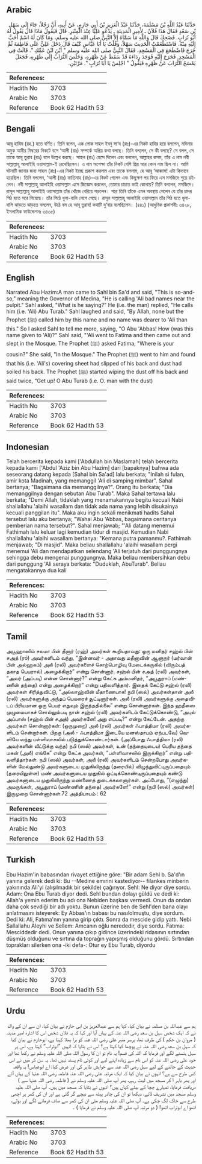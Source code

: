 ## Arabic


<div dir="rtl" lang="ar" style={{fontSize:'larger',backgroundColor:'#f8f9fa',padding:20}}>
حَدَّثَنَا عَبْدُ اللَّهِ بْنُ مَسْلَمَةَ، حَدَّثَنَا عَبْدُ الْعَزِيزِ بْنُ أَبِي حَازِمٍ، عَنْ أَبِيهِ، أَنَّ رَجُلاً، جَاءَ إِلَى سَهْلِ بْنِ سَعْدٍ فَقَالَ هَذَا فُلاَنٌ ـ لأَمِيرِ الْمَدِينَةِ ـ يَدْعُو عَلِيًّا عِنْدَ الْمِنْبَرِ‏.‏ قَالَ فَيَقُولُ مَاذَا قَالَ يَقُولُ لَهُ أَبُو تُرَابٍ‏.‏ فَضَحِكَ قَالَ وَاللَّهِ مَا سَمَّاهُ إِلاَّ النَّبِيُّ صلى الله عليه وسلم، وَمَا كَانَ لَهُ اسْمٌ أَحَبَّ إِلَيْهِ مِنْهُ‏.‏ فَاسْتَطْعَمْتُ الْحَدِيثَ سَهْلاً، وَقُلْتُ يَا أَبَا عَبَّاسٍ كَيْفَ قَالَ دَخَلَ عَلِيٌّ عَلَى فَاطِمَةَ ثُمَّ خَرَجَ فَاضْطَجَعَ فِي الْمَسْجِدِ، فَقَالَ النَّبِيُّ صلى الله عليه وسلم ‏"‏ أَيْنَ ابْنُ عَمِّكِ ‏"‏‏.‏ قَالَتْ فِي الْمَسْجِدِ‏.‏ فَخَرَجَ إِلَيْهِ فَوَجَدَ رِدَاءَهُ قَدْ سَقَطَ عَنْ ظَهْرِهِ، وَخَلَصَ التُّرَابُ إِلَى ظَهْرِهِ، فَجَعَلَ يَمْسَحُ التُّرَابَ عَنْ ظَهْرِهِ فَيَقُولُ ‏"‏ اجْلِسْ يَا أَبَا تُرَابٍ ‏"‏‏.‏ مَرَّتَيْنِ‏.‏
</div>
<div style={{backgroundColor:'#f8f9fa',padding:20, marginBottom: 10}}><table> <thead> <tr> <th>References:</th> <th></th> </tr> </thead> <tbody><tr><td>Hadith No</td><td>3703</td></tr><tr><td>Arabic No</td><td>3703</td></tr><tr><td>Reference</td><td>Book 62 Hadith 53</td></tr></tbody></table></div>

## Bengali


<div dir="ltr" lang="bn" style={{fontSize:'larger',backgroundColor:'#f8f9fa',padding:20}}>
আবূ হাযিম (রহ.) হতে বর্ণিত। তিনি বলেন, এক লোক সাহল ইবনু সা‘দ (রাঃ)-এর নিকট হাযির হয়ে বললেন, মদিনার অমুক আমীর মিম্বরের নিকটে বসে ‘আলী (রাঃ) সম্পর্কে অপ্রিয় কথা বলছে। তিনি বললেন, সে কী বলছে? সে বলল, সে তাকে আবূ তুরাব (রাঃ) বলে উল্লেখ করছে। সাহল (রাঃ) হেসে দিলেন এবং বললেন, আল্লাহর কসম, তাঁর এ নাম নবী সাল্লাল্লাহু আলাইহি ওয়াসাল্লাম-ই রেখেছিলেন। এ নাম অপেক্ষা তাঁর নিকট বেশি প্রিয় আর কোন নাম ছিল না। আমি ঘটনাটি জানার জন্য সাহল (রাঃ)-এর নিকট ইচ্ছে প্রকাশ করলাম এবং তাকে বললাম, হে আবূ ‘আব্বাস! এটা কিভাবে হয়েছিল। তিনি বললেন, ‘আলী (রাঃ) ফাতিমাহ (রাঃ)-এর নিকট গেলেন এবং কিছুক্ষণ পর ফিরে এস মসজিদে শুয়ে রইলেন। নবী সাল্লাল্লাহু আলাইহি ওয়াসাল্লাম এসে জিজ্ঞেস করলেন, তোমার চাচাত ভাই কোথায়? তিনি বললেন, মসজিদে। রাসূল সাল্লাল্লাহু আলাইহি ওয়াসাল্লাম তাঁর খোঁজে বেরিয়ে পড়লেন। পরে তিনি তাঁকে এমন অবস্থায় পেলেন যে তাঁর চাদর পিঠ হতে সরে গিয়েছে। তাঁর পিঠে ধূলা-বালি লেগে গেছে। রাসূল সাল্লাল্লাহু আলাইহি ওয়াসাল্লাম তাঁর পিঠ হতে ধূলা-বালি ঝাড়তে ঝাড়তে বললেন, উঠে বস হে আবূ তুরাব! কথাটি দু‘বার বলেছিলেন। (৪৪১) (আধুনিক প্রকাশনীঃ ৩৪২৮, ইসলামিক ফাউন্ডেশনঃ ৩৪৩৫)
</div>
<div style={{backgroundColor:'#f8f9fa',padding:20, marginBottom: 10}}><table> <thead> <tr> <th>References:</th> <th></th> </tr> </thead> <tbody><tr><td>Hadith No</td><td>3703</td></tr><tr><td>Arabic No</td><td>3703</td></tr><tr><td>Reference</td><td>Book 62 Hadith 53</td></tr></tbody></table></div>

## English


<div dir="ltr" lang="en" style={{fontSize:'larger',backgroundColor:'#f8f9fa',padding:20}}>
Narrated Abu Hazim:A man came to Sahl bin Sa'd and said, "This is so-and-so," meaning the Governor of Medina, "He is calling 'Ali bad names near the pulpit." Sahl asked, "What is he saying?" He (i.e. the man) replied, "He calls him (i.e. 'Ali) Abu Turab." Sahl laughed and said, "By Allah, none but the Prophet (ﷺ) called him by this name and no name was dearer to 'Ali than this." So I asked Sahl to tell me more, saying, "O Abu 'Abbas! How (was this name given to 'Ali)?" Sahl said, "'Ali went to Fatima and then came out and slept in the Mosque. The Prophet (ﷺ) asked Fatima, "Where is your cousin?" She said, "In the Mosque." The Prophet (ﷺ) went to him and found that his (i.e. 'Ali's) covering sheet had slipped of his back and dust had soiled his back. The Prophet (ﷺ) started wiping the dust off his back and said twice, "Get up! O Abu Turab (i.e. O. man with the dust)
</div>
<div style={{backgroundColor:'#f8f9fa',padding:20, marginBottom: 10}}><table> <thead> <tr> <th>References:</th> <th></th> </tr> </thead> <tbody><tr><td>Hadith No</td><td>3703</td></tr><tr><td>Arabic No</td><td>3703</td></tr><tr><td>Reference</td><td>Book 62 Hadith 53</td></tr></tbody></table></div>

## Indonesian


<div dir="ltr" lang="id" style={{fontSize:'larger',backgroundColor:'#f8f9fa',padding:20}}>
Telah bercerita kepada kami ['Abdullah bin Maslamah] telah bercerita kepada kami ['Abdul 'Aziz bin Abu Hazim] dari [bapaknya] bahwa ada seseorang datang kepada [Sahal bin Sa'ad] lalu berkata; "Inilah si fulan, amir kota Madinah, yang memanggil 'Ali di samping mimbar". Sahal bertanya; "Bagaimana dia memanggilnya?". Orang itu berkata; "Dia memanggilnya dengan sebutan Abu Turab". Maka Sahal tertawa lalu berkata; "Demi Allah, tidaklah yang menamakannya begitu kecuali Nabi shallallahu 'alaihi wasallam dan tidak ada nama yang lebih disukainya kecuali panggilan itu". Maka aku ingin sekali menikmati hadits Sahal tersebut lalu aku bertanya; "Wahai Abu 'Abbas, bagaimana ceritanya pemberian nama tersebut?". Sahal menjawab; "'Ali datang menemui Fathimah lalu keluar lagi kemudian tidur di masjid. Kemudian Nabi shallallahu 'alaihi wasallam bertanya: "Kemana putra pamanmu?. Fathimah menjawab; "Di masjid". Maka beliau shallallahu 'alaihi wasallam pergi menemui 'Ali dan mendapatkan selendang 'Ali terjatuh dari punggungnya sehingga debu mengenai punggungnya. Maka beliau membersihkan debu dari punggung 'Ali seraya berkata: "Duduklah, AbuTurab". Beliau mengatakannya dua kali
</div>
<div style={{backgroundColor:'#f8f9fa',padding:20, marginBottom: 10}}><table> <thead> <tr> <th>References:</th> <th></th> </tr> </thead> <tbody><tr><td>Hadith No</td><td>3703</td></tr><tr><td>Arabic No</td><td>3703</td></tr><tr><td>Reference</td><td>Book 62 Hadith 53</td></tr></tbody></table></div>

## Tamil


<div dir="ltr" lang="ta" style={{fontSize:'larger',backgroundColor:'#f8f9fa',padding:20}}>
அபூஹாஸிம் சலமா பின் தீனார் (ரஹ்) அவர்கள் கூறியதாவது: ஒரு மனிதர் சஹ்ல் பின் சஅத் (ரó) அவர்களிடம் வந்து, “இன்னவர் - அதாவது மதீனாவின் ஆளுநர் (மர்வான் பின் அல்ஹகம்) அலீ (ரலி) அவர்களைச் சொற்பொழிவு மேடைக்கருகில் (விரும்பத் தகாத பெயரால்) அழைக்கிறார்” என்று சொன்னார். சஹ்ல் பின் சஅத் (ரலி) அவர்கள், “அவர் (அப்படி) என்ன சொன்னார்?” என்று கேட்க அம்மனிதர், “அபூதுராப் (மண்ணின் தந்தை) என்று அழைக்கிறார்” என்று பதிலளித்தார். இதைக் கேட்டு சஹ்ல் (ரலி) அவர்கள் சிரித்துவிட்டு, “அல்லாஹ்வின் மீதாணையாக! நபி (ஸல்) அவர்கள்தான் அலீ (ரலி) அவர்களுக்கு அந்தப் பெயரைச் சூட்டினார்கள். அலீ (ரலி) அவர்களுக்கு அதைவிடப் பிரியமான ஒரு பெயர் எதுவும் இருந்ததில்லை” என்று சொன்னார்கள். இந்த ஹதீஸை முழுமையாகச் சொல்லும்படி நான் சஹ்ல் (ரலி) அவர்களிடம் கேட்டுக்கொண்டு, “அபுல் அப்பாஸ் (சஹ்ல் பின் சஅத்) அவர்களே! அது எப்படி?” என்று கேட்டேன். அதற்கு அவர்கள் சொன்னார்கள்: (ஒருமுறை) அலீ (ரலி) அவர்கள் ஃபாத்திமா (ரலி) அவர்களிடம் சென்றார்கள். பிறகு (அலீ - ஃபாத்திமா இடையே மனஸ்தாபம் ஏற்படவே) வெளியே வந்து பள்ளிவாசலில் படுத்துக்கொண்டார்கள். (அப்போது ஃபாத்திமா (ரலி) அவர்களின் வீட்டுக்கு வந்த) நபி (ஸல்) அவர்கள், உன் (தந்தையுடைய) பெரிய தந்தை மகன் (அலீ) எங்கே” என்று கேட்க அவர்கள், “பள்ளிவாசலில் இருக்கிறார்” என்று பதிலளித்தார்கள். நபி (ஸல்) அவர்கள், அலீ (ரலி) அவர்களிடம் சென்றபோது அவர்களின் மேல்துண்டு அவர்களுடைய முதுகிலிருந்து (தரையில்) விழுந்துவிட்டிருப்பதையும் (தரையிலுள்ள) மண் அவர்களுடைய முதுகில் ஒட்டிக்கொண்டிருப்பதையும் கண்டு அவர்களுடைய முதுகிலிருந்து மண்ணைத் துடைக்கலானார்கள். அப்போது, “(எழுந்து) அமருங்கள், அபூதுராப் (மண்ணின் தந்தை) அவர்களே!” என்று (நபி (ஸல்) அவர்கள்) இருமுறை சொன்னார்கள்.72 அத்தியாயம் : 62
</div>
<div style={{backgroundColor:'#f8f9fa',padding:20, marginBottom: 10}}><table> <thead> <tr> <th>References:</th> <th></th> </tr> </thead> <tbody><tr><td>Hadith No</td><td>3703</td></tr><tr><td>Arabic No</td><td>3703</td></tr><tr><td>Reference</td><td>Book 62 Hadith 53</td></tr></tbody></table></div>

## Turkish


<div dir="ltr" lang="tr" style={{fontSize:'larger',backgroundColor:'#f8f9fa',padding:20}}>
Ebu Hazim'in babasından rivayet ettiğine göre: "Bir adam Sehl b. Sa'd'ın yanına gelerek dedi ki: Bu --Medine emırini kastediyor-- filankes minberin yakınında Ali'yi (alışılmadık bir şekilde) çağırıyor. Sehl: Ne diyor diye sordu. Adam: Ona Ebu Turab diyor dedi. Sehl bundan dolayı güldü ve dedi ki: Allah'a yemin ederim bu adı ona Nebiden başkası vermedi. Onun da ondan daha çok sevdiği bir adı yoktu. Bunun üzerine ben de Sehl'den bana olayı anlatmasını isteyerek: Ey Abbas'ın babası bu nasılolmuştu, diye sordum. Dedi ki: Ali, Fatıma'nın yanına girip çıktı. Sonra da mescide gidip yattı. Nebi Sallallahu Aleyhi ve Sellem: Amcanın oğlu nerededir, diye sordu. Fatıma: Mesciddedir dedi. Onun yanına çıkıp gidince üzerindeki ridasının sırtından düşmüş olduğunu ve sırtına da toprağın yapışmış olduğunu gördü. Sırtından toprakları silerken ona -iki defa-: Otur ey Ebu Turab, diyordu
</div>
<div style={{backgroundColor:'#f8f9fa',padding:20, marginBottom: 10}}><table> <thead> <tr> <th>References:</th> <th></th> </tr> </thead> <tbody><tr><td>Hadith No</td><td>3703</td></tr><tr><td>Arabic No</td><td>3703</td></tr><tr><td>Reference</td><td>Book 62 Hadith 53</td></tr></tbody></table></div>

## Urdu


<div dir="rtl" lang="ur" style={{fontSize:'larger',backgroundColor:'#f8f9fa',padding:20}}>
ہم سے عبداللہ بن مسلمہ نے بیان کیا، کہا ہم سے عبدالعزیز بن ابی حازم نے بیان کیا، ان سے ان کے والد نے کہ ایک شخص سہل بن سعد رضی اللہ عنہ کے یہاں آیا اور کہا کہ یہ فلاں شخص اس کا اشارہ امیر مدینہ ( مروان بن حکم ) کی طرف تھا، برسر منبر علی رضی اللہ عنہ کو برا بھلا کہتا ہے، ابوحازم نے بیان کیا کہ سہل بن سعد رضی اللہ عنہ نے پوچھا کیا کہتا ہے؟ اس نے بتایا کہ انہیں ”ابوتراب“ کہتا ہے، اس پر سہل ہنسنے لگے اور فرمایا کہ اللہ کی قسم! یہ نام تو ان کا رسول اللہ صلی اللہ علیہ وسلم نے رکھا تھا اور خود علی رضی اللہ عنہ کو اس نام سے زیادہ اپنے لیے اور کوئی نام پسند نہیں تھا۔ یہ سن کر میں نے اس حدیث کے جاننے کے لیے سہل رضی اللہ عنہ سے خواہش ظاہر کی اور عرض کیا: اے ابوعباس! یہ واقعہ کس طرح سے ہے؟ انہوں نے بیان کیا کہ ایک مرتبہ علی رضی اللہ عنہ فاطمہ رضی اللہ عنہا کے یہاں آئے اور پھر باہر آ کر مسجد میں لیٹ رہے، پھر آپ صلی اللہ علیہ وسلم نے ( فاطمہ رضی اللہ عنہا سے ) دریافت فرمایا، تمہارے چچا کے بیٹے کہاں ہیں؟ انہوں نے بتایا کہ مسجد میں ہیں۔ آپ صلی اللہ علیہ وسلم مسجد میں تشریف لائے، دیکھا تو ان کی چادر پیٹھ سے نیچے گر گئی ہے اور ان کی کمر پر اچھی طرح سے خاک لگ چکی ہے۔ آپ صلی اللہ علیہ وسلم مٹی ان کی کمر سے صاف فرمانے لگے اور بولے، اٹھو اے ابوتراب اٹھو! ( دو مرتبہ آپ صلی اللہ علیہ وسلم نے فرمایا ) ۔
</div>
<div style={{backgroundColor:'#f8f9fa',padding:20, marginBottom: 10}}><table> <thead> <tr> <th>References:</th> <th></th> </tr> </thead> <tbody><tr><td>Hadith No</td><td>3703</td></tr><tr><td>Arabic No</td><td>3703</td></tr><tr><td>Reference</td><td>Book 62 Hadith 53</td></tr></tbody></table></div>
